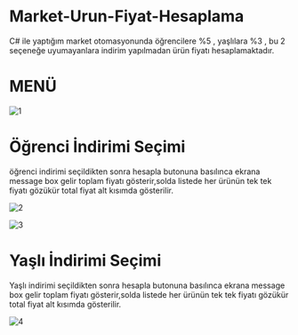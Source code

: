 # Market-Urun-Fiyat-Hesaplama
C# ile yaptığım market otomasyonunda öğrencilere %5 , yaşlılara %3 , bu 2 seçeneğe uyumayanlara indirim yapılmadan ürün fiyatı hesaplamaktadır.

# MENÜ
![1](https://user-images.githubusercontent.com/91004987/134799635-be60180f-5b89-4c8b-8c4c-9fa5904560eb.JPG)

# Öğrenci İndirimi Seçimi
öğrenci indirimi seçildikten sonra hesapla butonuna basılınca ekrana message box gelir toplam fiyatı gösterir,solda listede her ürünün tek tek fiyatı gözükür total fiyat alt kısımda gösterilir.

![2](https://user-images.githubusercontent.com/91004987/134799631-b50dafa8-a1fc-4c0b-b71d-db89fd9b3320.JPG)

![3](https://user-images.githubusercontent.com/91004987/134799633-97ef4def-070a-4a85-84c8-400f0b456f5e.JPG)

# Yaşlı İndirimi Seçimi
Yaşlı indirimi seçildikten sonra hesapla butonuna basılınca ekrana message box gelir toplam fiyatı gösterir,solda listede her ürünün tek tek fiyatı gözükür total fiyat alt kısımda gösterilir.

![4](https://user-images.githubusercontent.com/91004987/134799634-0b97eaeb-46a8-4301-83e4-275486baef8e.JPG)

